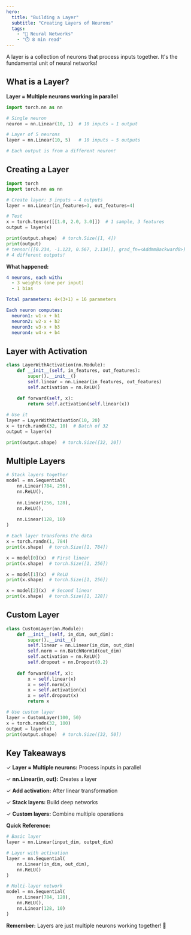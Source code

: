 ```yaml
---
hero:
  title: "Building a Layer"
  subtitle: "Creating Layers of Neurons"
  tags:
    - "🧠 Neural Networks"
    - "⏱️ 8 min read"
---
```


A layer is a collection of neurons that process inputs together. It's the fundamental unit of neural networks!

## What is a Layer?

**Layer = Multiple neurons working in parallel**

```python
import torch.nn as nn

# Single neuron
neuron = nn.Linear(10, 1)  # 10 inputs → 1 output

# Layer of 5 neurons
layer = nn.Linear(10, 5)   # 10 inputs → 5 outputs

# Each output is from a different neuron!
```

## Creating a Layer

```python
import torch
import torch.nn as nn

# Create layer: 3 inputs → 4 outputs
layer = nn.Linear(in_features=3, out_features=4)

# Test
x = torch.tensor([[1.0, 2.0, 3.0]])  # 1 sample, 3 features
output = layer(x)

print(output.shape)  # torch.Size([1, 4])
print(output)
# tensor([[0.234, -1.123, 0.567, 2.134]], grad_fn=<AddmmBackward0>)
# 4 different outputs!
```

**What happened:**

```yaml
4 neurons, each with:
  - 3 weights (one per input)
  - 1 bias

Total parameters: 4×(3+1) = 16 parameters

Each neuron computes:
  neuron1: w1·x + b1
  neuron2: w2·x + b2
  neuron3: w3·x + b3
  neuron4: w4·x + b4
```

## Layer with Activation

```python
class LayerWithActivation(nn.Module):
    def __init__(self, in_features, out_features):
        super().__init__()
        self.linear = nn.Linear(in_features, out_features)
        self.activation = nn.ReLU()
    
    def forward(self, x):
        return self.activation(self.linear(x))

# Use it
layer = LayerWithActivation(10, 20)
x = torch.randn(32, 10)  # Batch of 32
output = layer(x)

print(output.shape)  # torch.Size([32, 20])
```

## Multiple Layers

```python
# Stack layers together
model = nn.Sequential(
    nn.Linear(784, 256),
    nn.ReLU(),
    
    nn.Linear(256, 128),
    nn.ReLU(),
    
    nn.Linear(128, 10)
)

# Each layer transforms the data
x = torch.randn(1, 784)
print(x.shape)  # torch.Size([1, 784])

x = model[0](x)  # First linear
print(x.shape)  # torch.Size([1, 256])

x = model[1](x)  # ReLU
print(x.shape)  # torch.Size([1, 256])

x = model[2](x)  # Second linear
print(x.shape)  # torch.Size([1, 128])
```

## Custom Layer

```python
class CustomLayer(nn.Module):
    def __init__(self, in_dim, out_dim):
        super().__init__()
        self.linear = nn.Linear(in_dim, out_dim)
        self.norm = nn.BatchNorm1d(out_dim)
        self.activation = nn.ReLU()
        self.dropout = nn.Dropout(0.2)
    
    def forward(self, x):
        x = self.linear(x)
        x = self.norm(x)
        x = self.activation(x)
        x = self.dropout(x)
        return x

# Use custom layer
layer = CustomLayer(100, 50)
x = torch.randn(32, 100)
output = layer(x)
print(output.shape)  # torch.Size([32, 50])
```

## Key Takeaways

✓ **Layer = Multiple neurons:** Process inputs in parallel

✓ **nn.Linear(in, out):** Creates a layer

✓ **Add activation:** After linear transformation

✓ **Stack layers:** Build deep networks

✓ **Custom layers:** Combine multiple operations

**Quick Reference:**

```python
# Basic layer
layer = nn.Linear(input_dim, output_dim)

# Layer with activation
layer = nn.Sequential(
    nn.Linear(in_dim, out_dim),
    nn.ReLU()
)

# Multi-layer network
model = nn.Sequential(
    nn.Linear(784, 128),
    nn.ReLU(),
    nn.Linear(128, 10)
)
```

**Remember:** Layers are just multiple neurons working together! 🎉
